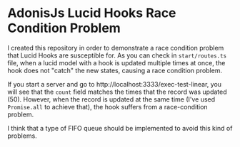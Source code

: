 # AdonisJs Lucid Hooks Race Condition Problem

I created this repository in order to demonstrate a race condition problem that Lucid Hooks are susceptible for. As you can check in `start/routes.ts` file, when a lucid model with a hook is updated multiple times at once, the hook does not "catch" the new states, causing a race condition problem.

If you start a server and go to http://localhost:3333/exec-test-linear, you will see that the `count` field matches the times that the record was updated (50). However, when the record is updated at the same time (I've used `Promise.all` to achieve that), the hook suffers from a race-condition problem.

I think that a type of FIFO queue should be implemented to avoid this kind of problems.
